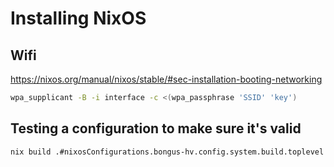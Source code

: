 # Installing NixOS

## Wifi

https://nixos.org/manual/nixos/stable/#sec-installation-booting-networking

```sh
wpa_supplicant -B -i interface -c <(wpa_passphrase 'SSID' 'key') 
```

## Testing a configuration to make sure it's valid

```
nix build .#nixosConfigurations.bongus-hv.config.system.build.toplevel
```
